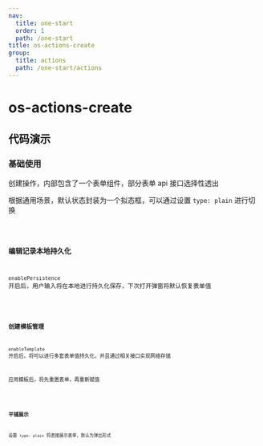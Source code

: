 ```yaml
---
nav:
  title: one-start
  order: 1
  path: /one-start
title: os-actions-create
group:
  title: actions
  path: /one-start/actions
---
```


# os-actions-create

## 代码演示

### 基础使用

创建操作，内部包含了一个表单组件，部分表单 api 接口选择性透出

根据通用场景，默认状态封装为一个拟态框，可以通过设置 `type: plain` 进行切换

<code src="../demos/actions/create/simple.tsx" />

### 编辑记录本地持久化

`enablePersistence` 开启后，用户输入将在本地进行持久化保存，下次打开弹窗将默认恢复表单值

<code src="../demos/actions/create/local.tsx" />

### 创建模板管理

`enableTemplate` 开启后，将可以进行多套表单值持久化，并且通过相关接口实现网络存储

应用模板后，将先重置表单，再重新赋值

<code src="../demos/actions/create/template.tsx" />

### 平铺展示

设置 `type: plain` 将直接展示表单，默认为弹出形式

<code src="../demos/actions/create/plain.tsx" />

<API exports='["ActionsCreateSettings", "ActionsCreateRequests"]' src="../actions/create/index.tsx"></API>
